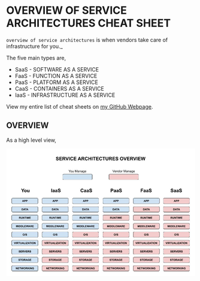 # OVERVIEW OF SERVICE ARCHITECTURES CHEAT SHEET

`overview of service architectures` is when vendors
take care of infrastructure for you._

The five main types are,

* SaaS - SOFTWARE AS A SERVICE
* FaaS - FUNCTION AS A SERVICE
* PaaS - PLATFORM AS A SERVICE
* CaaS - CONTAINERS AS A SERVICE
* IaaS - INFRASTRUCTURE AS A SERVICE

View my entire list of cheat sheets on
[my GitHub Webpage](https://jeffdecola.github.io/my-cheat-sheets/).

## OVERVIEW

As a high level view,

![IMAGE - overview of service architectures - IMAGE](../../../../docs/pics/overview-of-service-architectures.jpg)
